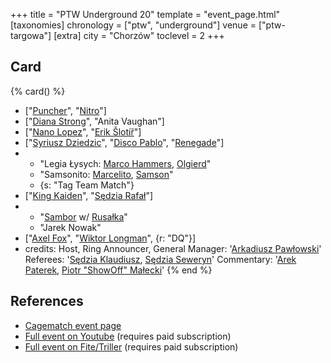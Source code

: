 +++
title = "PTW Underground 20"
template = "event_page.html"
[taxonomies]
chronology = ["ptw", "underground"]
venue = ["ptw-targowa"]
[extra]
city = "Chorzów"
toclevel = 2
+++

## Card

{% card() %}
- ["[Puncher](@/w/puncher.md)", "[Nitro](@/w/nitro.md)"]
- ["[Diana Strong](@/w/diana-strong.md)", "Anita Vaughan"]
- ["[Nano Lopez](@/w/nano-lopez.md)", "[Erik Šlotíř](@/w/erik-slotir.md)"]
- ["[Syriusz Dziedzic](@/w/dziedzic.md)", "[Disco Pablo](@/w/disco-pablo.md)", "[Renegade](@/w/renegade.md)"]
- - "Legia Łysych: [Marco Hammers](@/w/marco-hammers.md), [Olgierd](@/w/olgierd.md)"
  - "Samsonito: [Marcelito](@/w/marcelito.md), [Samson](@/w/samson.md)"
  - {s: "Tag Team Match"}
- ["[King Kaiden](@/w/king-kaiden.md)", "[Sędzia Rafał](@/w/alex-brave.md)"]
- - "[Sambor](@/w/sambor.md) w/ [Rusałka](@/w/rusalka.md)"
  - "Jarek Nowak"
- ["[Axel Fox](@/w/axel-fox.md)", "[Wiktor Longman](@/w/wiktor-longman.md)", {r: "DQ"}]
- credits:
    Host, Ring Announcer, General Manager: '[Arkadiusz Pawłowski](@/w/pan-pawlowski.md)'
    Referees: '[Sędzia Klaudiusz](@/w/sedzia-klaudiusz.md), [Sędzia Seweryn](@/w/sedzia-seweryn.md)'
    Commentary: '[Arek Paterek](@/w/arek-paterek.md), [Piotr "ShowOff" Małecki](@/w/piotr-malecki.md)'
{% end %}

## References

* [Cagematch event page](https://www.cagematch.net/?id=1&nr=372456)
* [Full event on Youtube](https://www.youtube.com/watch?v=DbziqHMaPyU) (requires paid subscription)
* [Full event on Fite/Triller](https://www.fite.tv/watch/ptw-underground-20/2pdqa/) (requires paid subscription)

